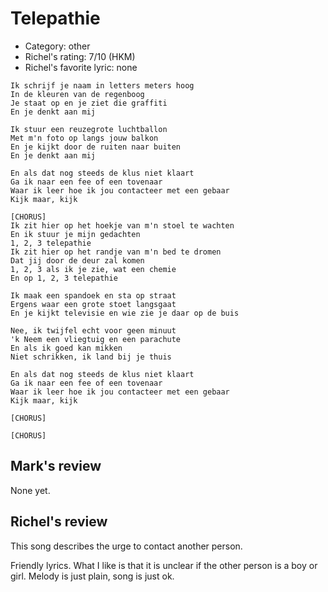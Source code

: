 # Telepathie

 * Category: other
 * Richel's rating: 7/10 (HKM)
 * Richel's favorite lyric: none

```
Ik schrijf je naam in letters meters hoog
In de kleuren van de regenboog
Je staat op en je ziet die graffiti
En je denkt aan mij

Ik stuur een reuzegrote luchtballon
Met m'n foto op langs jouw balkon
En je kijkt door de ruiten naar buiten
En je denkt aan mij

En als dat nog steeds de klus niet klaart
Ga ik naar een fee of een tovenaar
Waar ik leer hoe ik jou contacteer met een gebaar
Kijk maar, kijk

[CHORUS]
Ik zit hier op het hoekje van m'n stoel te wachten
En ik stuur je mijn gedachten
1, 2, 3 telepathie
Ik zit hier op het randje van m'n bed te dromen
Dat jij door de deur zal komen
1, 2, 3 als ik je zie, wat een chemie
En op 1, 2, 3 telepathie

Ik maak een spandoek en sta op straat
Ergens waar een grote stoet langsgaat
En je kijkt televisie en wie zie je daar op de buis

Nee, ik twijfel echt voor geen minuut
'k Neem een vliegtuig en een parachute
En als ik goed kan mikken
Niet schrikken, ik land bij je thuis

En als dat nog steeds de klus niet klaart
Ga ik naar een fee of een tovenaar
Waar ik leer hoe ik jou contacteer met een gebaar
Kijk maar, kijk

[CHORUS]

[CHORUS]
```

## Mark's review

None yet.

## Richel's review

This song describes the urge to contact another person.

Friendly lyrics. What I like is that it is unclear if the other person is a boy or girl.
Melody is just plain, song is just ok.
